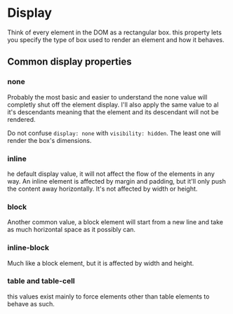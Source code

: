 # Display

Think of every element in the DOM as a rectangular box. this property lets you specify the type of box used to render an element and how it behaves.

## Common display properties

### none

Probably the most basic and easier to understand the none value will completly shut off the element display. I'll also apply the same value to al it's descendants meaning that the element and its descendant will not be rendered.

Do not confuse `display: none` with `visibility: hidden`. The least one will render the box's dimensions.

### inline

he default display value, it will not affect the flow of the elements in any way. An inline element is affected by margin and padding, but it'll only push the content away horizontally. It's not affected by width or height.

### block

Another common value, a block element will start from a new line and take as much horizontal space as it possibly can.

### inline-block

Much like a block element, but it is affected by width and height.

### table and table-cell

this values exist mainly to force elements other than table elements to behave as such.
